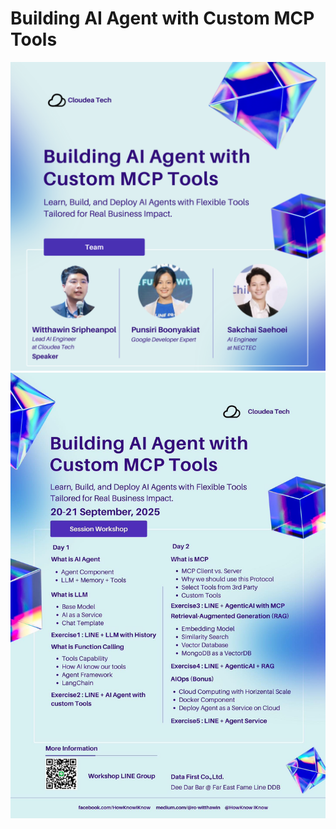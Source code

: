 # Building AI Agent with Custom MCP Tools

![alt text](images/poster-1.png)
![alt text](images/poster-2.jpg)